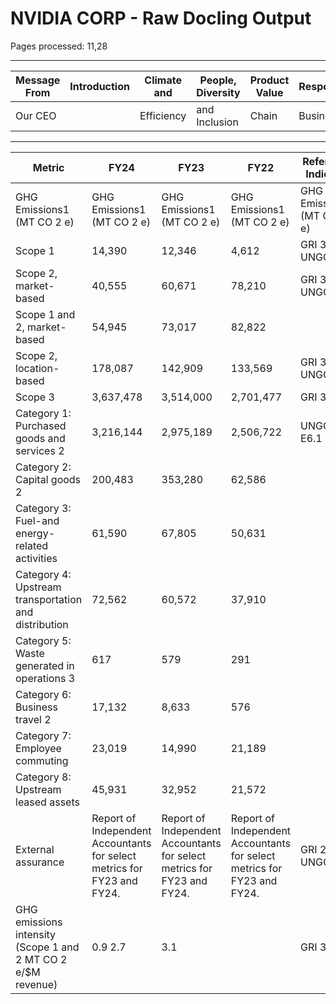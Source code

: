 # NVIDIA CORP - Raw Docling Output

Pages processed: 11,28

---

| Message From   | Introduction   | Climate and   | People, Diversity   | Product Value   | Responsible   | Sustainability   |
|----------------|----------------|---------------|---------------------|-----------------|---------------|------------------|
| Our CEO        |                | Efficiency    | and Inclusion       | Chain           | Business      | Indicators       |

---

| Metric                                                       | FY24                                                                    | FY23                                                                    | FY22                                                                    | Reference Indicator        |
|--------------------------------------------------------------|-------------------------------------------------------------------------|-------------------------------------------------------------------------|-------------------------------------------------------------------------|----------------------------|
| GHG Emissions1 (MT CO 2 e)                                   | GHG Emissions1 (MT CO 2 e)                                              | GHG Emissions1 (MT CO 2 e)                                              | GHG Emissions1 (MT CO 2 e)                                              | GHG Emissions1 (MT CO 2 e) |
| Scope 1                                                      | 14,390                                                                  | 12,346                                                                  | 4,612                                                                   | GRI 305-1 UNGC E6          |
| Scope 2, market-based                                        | 40,555                                                                  | 60,671                                                                  | 78,210                                                                  | GRI 305-2 UNGC E6          |
| Scope 1 and 2, market-based                                  | 54,945                                                                  | 73,017                                                                  | 82,822                                                                  |                            |
| Scope 2, location-based                                      | 178,087                                                                 | 142,909                                                                 | 133,569                                                                 | GRI 305-2 UNGC E6          |
| Scope 3                                                      | 3,637,478                                                               | 3,514,000                                                               | 2,701,477                                                               | GRI 305-3                  |
| Category 1: Purchased goods and services 2                   | 3,216,144                                                               | 2,975,189                                                               | 2,506,722                                                               | UNGC E6, E6.1              |
| Category 2: Capital goods 2                                  | 200,483                                                                 | 353,280                                                                 | 62,586                                                                  |                            |
| Category 3: Fuel-and energy-related activities               | 61,590                                                                  | 67,805                                                                  | 50,631                                                                  |                            |
| Category 4: Upstream transportation and distribution         | 72,562                                                                  | 60,572                                                                  | 37,910                                                                  |                            |
| Category 5: Waste generated in operations 3                  | 617                                                                     | 579                                                                     | 291                                                                     |                            |
| Category 6: Business travel 2                                | 17,132                                                                  | 8,633                                                                   | 576                                                                     |                            |
| Category 7: Employee commuting                               | 23,019                                                                  | 14,990                                                                  | 21,189                                                                  |                            |
| Category 8: Upstream leased assets                           | 45,931                                                                  | 32,952                                                                  | 21,572                                                                  |                            |
| External assurance                                           | Report of Independent Accountants for select metrics for FY23 and FY24. | Report of Independent Accountants for select metrics for FY23 and FY24. | Report of Independent Accountants for select metrics for FY23 and FY24. | GRI 2-5 UNGC G13           |
| GHG emissions intensity (Scope 1 and 2 MT CO 2 e/$M revenue) | 0.9  2.7                                                                | 3.1                                                                     |                                                                         | GRI 305-4                  |
